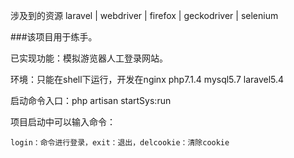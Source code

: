  涉及到的资源 laravel | webdriver | firefox | geckodriver | selenium
 
 ###该项目用于练手。
 
 已实现功能：模拟游览器人工登录网站。
 
 环境：只能在shell下运行，开发在nginx php7.1.4 mysql5.7 laravel5.4
 
 启动命令入口：php artisan startSys:run
 
 项目启动中可以输入命令：
 ````
 login：命令进行登录，exit：退出，delcookie：清除cookie
 
 
